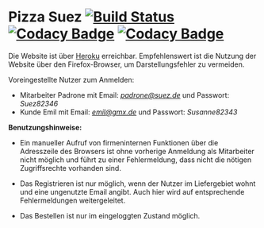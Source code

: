 # Pizza Suez [![Build Status](https://travis-ci.org/swenib/grp1B-pizza.svg?branch=master)](https://travis-ci.org/swenib/grp1B-pizza) [![Codacy Badge](https://api.codacy.com/project/badge/Coverage/b94b30622e2d49a9b194287064d25cdc)](https://www.codacy.com/app/maximilianoe/grp1B-pizza?utm_source=github.com&amp;utm_medium=referral&amp;utm_content=swenib/grp1B-pizza&amp;utm_campaign=Badge_Coverage) [![Codacy Badge](https://api.codacy.com/project/badge/Grade/b94b30622e2d49a9b194287064d25cdc)](https://www.codacy.com/app/maximilianoe/grp1B-pizza?utm_source=github.com&amp;utm_medium=referral&amp;utm_content=swenib/grp1B-pizza&amp;utm_campaign=Badge_Grade)

Die Website ist über [Heroku](http://grp1b-pizza.herokuapp.com/) erreichbar. Empfehlenswert ist die Nutzung der Website über den Firefox-Browser, um Darstellungsfehler zu vermeiden.

Voreingestellte Nutzer zum Anmelden:

* Mitarbeiter Padrone mit Email: *padrone@suez.de* und Passwort: *Suez82346*
* Kunde Emil mit Email: *emil@gmx.de* und Passwort: *Susanne82343*


**Benutzungshinweise:**

* Ein manueller Aufruf von firmeninternen Funktionen über die Adresszeile des Browsers ist ohne vorherige Anmeldung als Mitarbeiter nicht möglich und führt zu einer Fehlermeldung, dass nicht die nötigen Zugriffsrechte vorhanden sind.

* Das Registrieren ist nur möglich, wenn der Nutzer im Liefergebiet wohnt und eine ungenutzte Email angibt. Auch hier wird auf entsprechende Fehlermeldungen weitergeleitet.

* Das Bestellen ist nur im eingeloggten Zustand möglich.